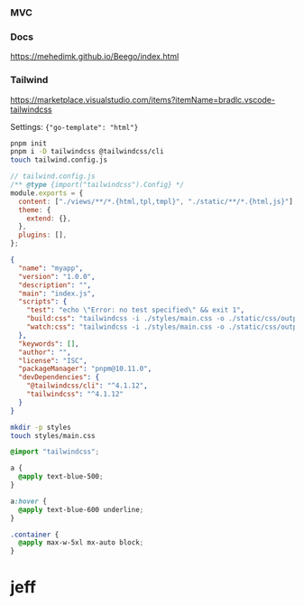 ### MVC

### Docs

https://mehedimk.github.io/Beego/index.html

### Tailwind

https://marketplace.visualstudio.com/items?itemName=bradlc.vscode-tailwindcss

Settings: `{"go-template": "html"}`

```bash
pnpm init
pnpm i -D tailwindcss @tailwindcss/cli
touch tailwind.config.js
```

```js
// tailwind.config.js
/** @type {import("tailwindcss").Config} */
module.exports = {
  content: ["./views/**/*.{html,tpl,tmpl}", "./static/**/*.{html,js}"],
  theme: {
    extend: {},
  },
  plugins: [],
};
```

```json
{
  "name": "myapp",
  "version": "1.0.0",
  "description": "",
  "main": "index.js",
  "scripts": {
    "test": "echo \"Error: no test specified\" && exit 1",
    "build:css": "tailwindcss -i ./styles/main.css -o ./static/css/output.css --minify",
    "watch:css": "tailwindcss -i ./styles/main.css -o ./static/css/output.css --minify --watch"
  },
  "keywords": [],
  "author": "",
  "license": "ISC",
  "packageManager": "pnpm@10.11.0",
  "devDependencies": {
    "@tailwindcss/cli": "^4.1.12",
    "tailwindcss": "^4.1.12"
  }
}
```

```bash
mkdir -p styles
touch styles/main.css
```

```css
@import "tailwindcss";

a {
  @apply text-blue-500;
}

a:hover {
  @apply text-blue-600 underline;
}

.container {
  @apply max-w-5xl mx-auto block;
}
```
# jeff
